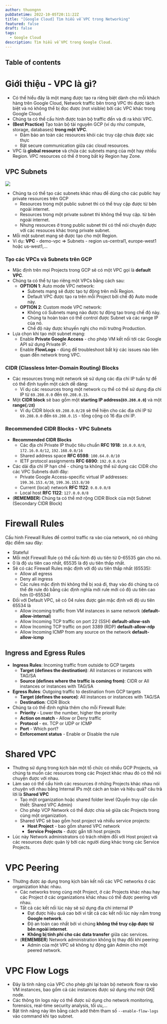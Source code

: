 ```yaml
---
author: thuongnn
pubDatetime: 2022-10-05T20:11:22Z
title: "[Google Cloud] Tìm hiểu về VPC trong Networking"
featured: false
draft: false
tags:
  - Google Cloud
description: Tìm hiểu về VPC trong Google Cloud.
---
```


## Table of contents

# Giới thiệu - VPC là gì?

- Có thể hiểu đây là một mạng được tạo ra riêng biệt dành cho mỗi khách hàng trên Google Cloud, Network traffic bên trong VPC thì được tách biệt và nó không thể bị đọc được (not visible) bởi các VPC khác trong Google Cloud.
- Chúng ta có thể cấu hình được toàn bộ traffic đến và đi ra khỏi VPC.
- **(Best Practice)** Tạo toàn bộ tài nguyên GCP (ví dụ như compute, storage, databases) **trong một VPC**.
    - Đảm bảo an toàn các resources khỏi các truy cập chưa được xác thực
    - Bật secure communication giữa các cloud resources.
- VPC là **global resource** và chứa các subnets mạng của một hay nhiều Region. VPC resources có thể ở trong bất kỳ Region hay Zone.

## **VPC Subnets**

![](https://github.com/user-attachments/assets/1cba89d9-c306-4c81-a90f-38e71a1d54d8)

- Chúng ta có thể tạo các subnets khác nhau để dùng cho các public hay private resources trên GCP
    - Resources trong một public subnet thì có thể truy cập được từ bên ngoài internet.
    - Resources trong một private subnet thì không thể truy cập. từ bên ngoài internet.
    - Nhưng resources ở trong public subnet thì có thể nói chuyện được với các resouces khác trong private subnet.
- Mỗi một subnet mạng sẽ được tạo cho một Region.
- Ví dụ: **VPC** - demo-vpc ⇒ Subnets - region us-central1, europe-west1 hoặc us-west1,…

### Tạo các **VPCs và Subnets trên GCP**

- Mặc định trên mọi Projects trong GCP sẽ có một VPC gọi là **default VPC**.
- Chúng ta có thể tự tạo riêng một VPCs bằng cách sau:
    - **OPTION 1**: Auto mode VPC network:
        - Subnets mạng sẽ được tạo tự động trên mỗi Region.
        - Default VPC được tạo ra trên mỗi Project bởi chế độ Auto mode này.
    - **OPTION 2**: Custom mode VPC network:
        - Không có Subnets mạng nào được tự động tạo trong chế độ này.
        - Chúng ta hoàn toàn có thể control được Subnet và các range IP của nó.
        - Chế độ này được khuyến nghị cho môi trường Production.
- Lựa chọn khi tạo một subnet mạng:
    - Enable **Private Google Access** - cho phép VM kết nối tới các Google API sử dụng Private IP.
    - Enable **FlowLogs** - dùng để troubleshoot bất kỳ các issues nào liên quan đến network trong VPC.

### **CIDR (Classless Inter-Domain Routing) Blocks**

- Các resources trong một network sẽ sử dụng các địa chỉ IP tuần tự để có thể định tuyến một cách dễ dàng:
    - Ví dụ các resources trong một network cụ thể có thể sử dụng địa chỉ IP từ `69.208.0.0` đến `69.208.0.15`.
- Một **CIDR block** sẽ bao gồm một **starting IP address(`69.208.0.0`)** và một **range(`/28`)**
    - Ví dụ CIDR block `69.208.0.0/28` sẽ thể hiện cho các địa chỉ IP từ `69.208.0.0` đến `69.208.0.15` - tổng cộng có 16 địa chỉ IP.

### **Recommended CIDR Blocks - VPC Subnets**

- **Recommended CIDR Blocks**
    - Các địa chỉ Private IP thuộc tiêu chuẩn **RFC 1918**: `10.0.0.0/8`, `172.16.0.0/12`, `192.168.0.0/16`
    - Shared address space **RFC 6598**: `100.64.0.0/10`
    - IETF protocol assignments **RFC 6890**: `192.0.0.0/24`
- Các dải địa chỉ IP hạn chế - chúng ta không thể sử dụng các CIDR cho các VPC Subnets dưới đây:
    - Private Google Access-specific virtual IP addresses: `199.36.153.4/30`, `199.36.153.8/30`
    - Current (local) network **RFC 1122**: `0.0.0.0/8`
    - Local host **RFC 1122**: `127.0.0.0/8`
- (**REMEMBER**)  Chúng ta có thể mở rộng CIDR Block của một Subnet (Secondary CIDR Block)

# **Firewall Rules**

Cấu hình Firewall Rules để control traffic ra vào của network, nó có những đặc điểm sau đây:

- Stateful
- Mỗi một Firewall Rule có thể cấu hình độ ưu tiên từ 0-65535 gán cho nó.
- 0 là độ ưu tiên cao nhất, 65535 là độ ưu tiên thấp nhất.
- Sẽ có các Firewall Rules mặc định với độ ưu tiên thấp nhất (65535):
    - Allow all egress
    - Deny all ingress
    - Các rules mặc định thì không thể bị xoá đi, thay vào đó chúng ta có thể đè rule đó bằng các định nghĩa mới rule mới có độ ưu tiên cao hơn (0-65534)
- Đối với Default VPC, sẽ có 04 rules được gán mặc định với độ ưu tiên 65534 là
    - Allow incoming traffic from VM instances in same network (**default-allow-internal**)
    - Allow Incoming TCP traffic on port 22 (SSH) **default-allow-ssh**
    - Allow Incoming TCP traffic on port 3389 (RDP) **default-allow-rdp**
    - Allow Incoming ICMP from any source on the network **default-allow-icmp**

## **Ingress and Egress Rules**

- **Ingress Rules**: Incoming traffic from outside to GCP targets
    - **Target (defines the destination)**: All instances or instances with TAG/SA
    - **Source (defines where the traffic is coming from)**: CIDR or All instances or instances with TAG/SA
- **Egress Rules**: Outgoing traffic to destination from GCP targets
    - **Target (defines the source)**: All instances or instances with TAG/SA
    - **Destination**: CIDR Block
- Chúng ta có thể định nghĩa thêm cho mỗi Firewall Rule:
    - **Priority** - Lower the number, higher the priority
    - **Action on match** - Allow or Deny traffic
    - **Protocol** - ex. TCP or UDP or ICMP
    - **Port** - Which port?
    - **Enforcement status** - Enable or Disable the rule

# **Shared VPC**

- Thường sử dụng trong kịch bản một tổ chức có nhiều GCP Projects, và chúng ta muốn các resources trong các Project khác nhau đó có thể nói chuyện được với nhau.
- Làm sao có thể cấu hình các resources ở những Projects khác nhau nói chuyện với nhau bằng Internal IPs một cách an toàn và hiệu quả? câu trả lời là **Shared VPC**
    - Tạo một organization hoặc shared folder level (Quyền truy cập cần thiết: Shared VPC Admin)
    - Cho phép VCP Network có thể được chia sẻ giữa các Projects trong cùng một organization.
    - Shared VPC sẽ bao gồm host project và nhiều service projects:
        - **Host Project** - bao gồm shared VPC network
        - **Service Projects** - được gắn tới host projects
- Lúc này Network administrators có trách nhiệm đối với Host project và các resources được quản lý bởi các người dùng khác trong các Service Projects.

# **VPC Peering**

- Thường được áp dụng trong kịch bản kết nối các VPC networks ở các organization khác nhau.
    - Các networks trong cùng một Project, ở các Projects khác nhau hay các Project ở các organizations khác nhau có thể được peering với nhau.
    - Tất cả các kết nối lúc này sẽ sử dụng địa chỉ internal IP
        - Đạt được hiệu quả cao bởi vì tất cả các kết nối lúc này nằm trong **Google network**.
        - Độ an toàn cao nhất bởi vì chúng **không thể truy cập được từ bên ngoài internet**.
        - **Không bị tính phí cho các data transfer** giữa các services.
    - (**REMEMBER**) Network administration không bị thay đổi khi peering:
        - Admin của một VPC sẽ không tự động gán Admin cho một peered network.

# **VPC Flow Logs**

- Đây là tính năng của VPC cho phép ghi lại toàn bộ network flow ra vào VM instances, bao gồm cả các instances được sử dụng như một GKE node.
- Các thông tin logs này có thể được sử dụng cho network monitoring, forensics, real-time security analysis, tối ưu,…
- Bật tính năng này lên bằng cách add thêm tham số `--enable-flow-logs` vào command khi tạo subnet.